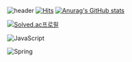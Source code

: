 ![header](https://capsule-render.vercel.app/api?type=rect&height=300&color=gradient&text=백엔드개발자%20구민상%20입니다&fontSize=55)
[![Hits](https://hits.sh/github.com/CstoneKu.svg?view=today-total&style=for-the-badge)](https://hits.sh/github.com/CstoneKu/)
[![Anurag's GitHub stats](https://github-readme-stats.vercel.app/api?username=CstoneKu)](https://github.com/anuraghazra/github-readme-stats)


[![Solved.ac프로필](http://mazassumnida.wtf/api/v2/generate_badge?boj={mskoo32})](https://solved.ac/{mskoo32})

![JavaScript](https://img.shields.io/badge/JavaScript-%23F7DF1E?style=for-the-badge&logo=javascript&logoColor=black)


![Spring](https://img.shields.io/badge/spring-6DB33F.svg?&style=for-the-badge&logo=spring&logoColor=white)

